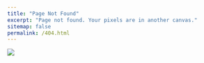 ```yaml
---
title: "Page Not Found"
excerpt: "Page not found. Your pixels are in another canvas."
sitemap: false
permalink: /404.html
---
```


![](https://www.google.com/url?sa=i&url=https%3A%2F%2Fwww.freepik.com%2Ffree-photos-vectors%2F404-error-not-found&psig=AOvVaw0PgUZLjPHNSR0Nvo8rAviF&ust=1709969018356000&source=images&cd=vfe&opi=89978449&ved=0CBIQjRxqFwoTCPDEtaSS5IQDFQAAAAAdAAAAABAD)
